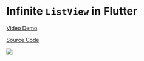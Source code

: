 # Infinite `ListView` in Flutter

[Video Demo](https://youtu.be/4PZisKAxK84)

[Source Code](../source/infinite-listview-in-flutter.dart)

![](../images/infinite-listview-in-flutter.jpg)
